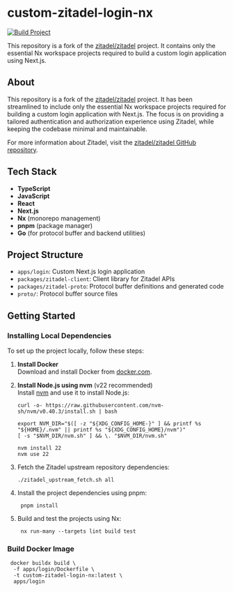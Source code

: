 # custom-zitadel-login-nx

[![Build Project](https://github.com/ArnauAregall/custom-zitadel-login-nx/actions/workflows/build.yml/badge.svg)](https://github.com/ArnauAregall/custom-zitadel-login-nx/actions/workflows/build.yml)

This repository is a fork of the [zitadel/zitadel](https://github.com/zitadel/zitadel) project. It contains only the essential Nx workspace projects required to build a custom login application using Next.js.

## About

This repository is a fork of the [zitadel/zitadel](https://github.com/zitadel/zitadel) project. It has been streamlined to include only the essential Nx workspace projects required for building a custom login application with Next.js. The focus is on providing a tailored authentication and authorization experience using Zitadel, while keeping the codebase minimal and maintainable.

For more information about Zitadel, visit the [zitadel/zitadel GitHub repository](https://github.com/zitadel/zitadel).


## Tech Stack

- **TypeScript**
- **JavaScript**
- **React**
- **Next.js**
- **Nx** (monorepo management)
- **pnpm** (package manager)
- **Go** (for protocol buffer and backend utilities)

## Project Structure

- `apps/login`: Custom Next.js login application
- `packages/zitadel-client`: Client library for Zitadel APIs
- `packages/zitadel-proto`: Protocol buffer definitions and generated code
- `proto/`: Protocol buffer source files

## Getting Started

### Installing Local Dependencies

To set up the project locally, follow these steps:

1. **Install Docker**  
   Download and install Docker from [docker.com](https://www.docker.com/products/docker-desktop/).

2. **Install Node.js using nvm** (v22 recommended)  
   Install [nvm](https://github.com/nvm-sh/nvm?tab=readme-ov-file#installing-and-updating) and use it to install Node.js:

   ```shell
   curl -o- https://raw.githubusercontent.com/nvm-sh/nvm/v0.40.3/install.sh | bash
   
   export NVM_DIR="$([ -z "${XDG_CONFIG_HOME-}" ] && printf %s "${HOME}/.nvm" || printf %s "${XDG_CONFIG_HOME}/nvm")"
   [ -s "$NVM_DIR/nvm.sh" ] && \. "$NVM_DIR/nvm.sh"
   
   nvm install 22
   nvm use 22
   ```

3. Fetch the Zitadel upstream repository dependencies:

   ```shell
   ./zitadel_upstream_fetch.sh all
   ```

4. Install the project dependencies using pnpm:

   ```shell
    pnpm install
    ```
   
5. Build and test the projects using Nx:

   ```shell
    nx run-many --targets lint build test
    ```
   
### Build Docker Image

```shell
 docker buildx build \
  -f apps/login/Dockerfile \
  -t custom-zitadel-login-nx:latest \
  apps/login
```